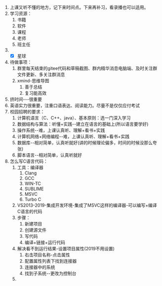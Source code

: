 1. 上课又听不懂的地方，记下来时间点。下来再补习，看录播也可以适用。
2. 学习资源：
   1. 书籍
   2. 软件
   3. 课程
   4. 老师
   5. 班主任
3. - [x] 星球
4. 待做事项：
   1. 群里每天结束的gitee代码和草稿截图、群内精华消息电脑端、及时关注群文件更新、多关注群消息
   2. xmind-思维导图
      1. 善于总结
      2. 复习能高效
5. 挤时间---很重要
6. 英语实力很重要，注重口语表达、阅读能力。尽量不是仅仅应付考试
7. 校园招聘的要求：
   1. 计算机语言（C、C++、java）、基本原则：选一门深入学习
   2. 数据结构与算法：听懂+实践--建立在语言的基础上(所以语言要学好)
   3. 操作系统--难，上课认真听、理解+看书+实践
   4. 计算机网络+网络编程--难，上课认真听、理解+看书+实践
   5. 数据库--相对简单，认真听就好(讲的时候理论偏多，时间的时候没那么夸张)
   6. 脚本语言--相对简单，认真听就好
8. 怎么写C语言代码：
   1. 工具：编译器
      1. Clang
      2. GCC
      3. WIN-TC
      4. SUBLIME
      5. MSVC
      6. Turbo C
   2. VS2013-2019-集成开发环境-集成了MSVC这样的编译器-可以编写+编译C语言的代码
   3. 步骤：
      1. 新建项目
      2. 创建源文件
      3. 写代码
      4. 编译+链接+运行代码
   4. 解决看不到运行结果-设置项目属性(2019不用设置)
      1. 右击项目名称-点击属性
      2. 配置属性列表下找到连接器
      3. 连接器中的系统
      4. 找到子系统--更改为控制台
   5. 

